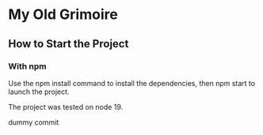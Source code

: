 # My Old Grimoire

## How to Start the Project

### With npm

Use the npm install command to install the dependencies, then npm start to launch the project.

The project was tested on node 19.

dummy commit
